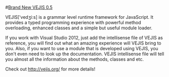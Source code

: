 #[Brand New VEJIS 0.5](http://vejis.org/)

VEJIS['vedʒi:s] is a grammar level runtime framework for JavaScript. It provides a typed programming experience with powerful method overloading, enhanced classes and a simple but useful module loader.

If you work with Visual Studio 2012, just add the intellisense file of VEJIS as reference, you will find out what an amazing experience will VEJIS bring to you. Also, if you want to use a module that is developed using VEJIS, you don't even need to look up the documentation. VEJIS intellisense file will tell you almost all the information about the methods, classes and etc.

Check out http://vejis.org/ for more details!
